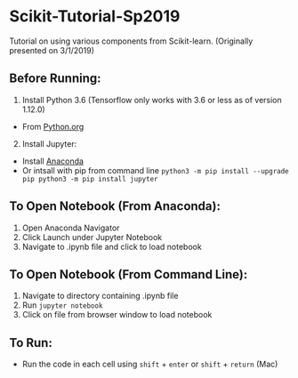# Scikit-Tutorial-Sp2019
Tutorial on using various components from Scikit-learn. (Originally presented on 3/1/2019)

## Before Running:
1. Install Python 3.6 (Tensorflow only works with 3.6 or less as of version 1.12.0)
* From [Python.org](https://www.python.org/downloads/)
2. Install Jupyter:
* Install [Anaconda](https://www.anaconda.com/distribution/)
* Or intsall with pip from command line `python3 -m pip install --upgrade pip
python3 -m pip install jupyter`

## To Open Notebook (From Anaconda):
1. Open Anaconda Navigator
2. Click Launch under Jupyter Notebook
3. Navigate to .ipynb file and click to load notebook

## To Open Notebook (From Command Line):
1. Navigate to directory containing .ipynb file
2. Run `jupyter notebook`
3. Click on file from browser window to load notebook

## To Run:
* Run the code in each cell using `shift` + `enter` or `shift` + `return` (Mac)
